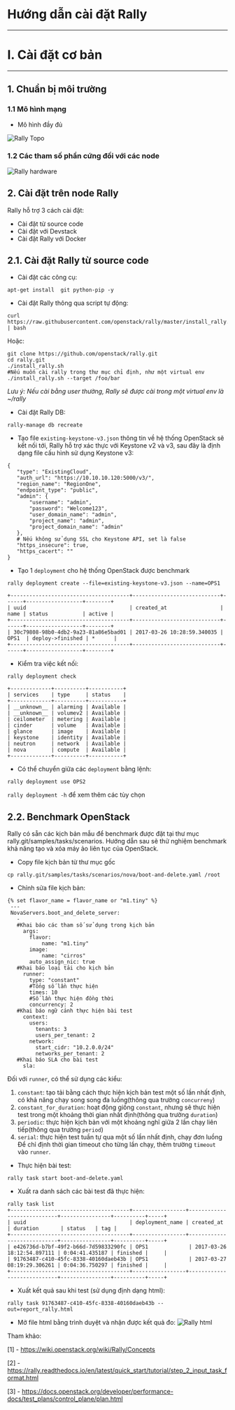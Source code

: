 ﻿# Hướng dẫn cài đặt Rally
***

<a name="I."> </a> 
# I. Cài đặt cơ bản
***
<a name="1"> </a> 
## 1. Chuẩn bị môi trường
<a name="1.1"> </a> 
### 1.1 Mô hình mạng
- Mô hình đầy đủ

![Rally Topo](../images/Rally.jpg)

<a name="1.2"> </a> 
### 1.2 Các tham số phần cứng đối với các node

![Rally hardware](../images/Cauhinh_phancung.jpg)

## 2. Cài đặt trên node Rally
Rally hỗ trợ 3 cách cài đặt:
 - Cài đặt từ source code
 - Cài đặt với Devstack
 - Cài đặt Rally với Docker

## 2.1. Cài đặt Rally từ source code

 - Cài đặt các công cụ:
 ```
 apt-get install  git python-pip -y
 ```

 - Cài đặt Rally thông qua script tự động:
 ```
 curl https://raw.githubusercontent.com/openstack/rally/master/install_rally.sh | bash
 ```

 Hoặc:

 ```
 git clone https://github.com/openstack/rally.git
 cd rally.git
 ./install_rally.sh
 #Nếu muốn cài rally trong thư mục chỉ định, như một virtual env
 ./install_rally.sh --target /foo/bar
 ```

*Lưu ý: Nếu cài bằng user thường, Rally sẽ được cài trong một virtual env là ~/rally*

 - Cài đặt Rally DB:
 ```
 rally-manage db recreate
 ```

 - Tạo file `existing-keystone-v3.json` thông tin về hệ thống OpenStack sẽ kết nối tới, Rally hỗ trợ xác thực với Keystone v2 và v3, sau đây là định dạng file cấu hình sử dụng Keystone v3:
 ```
 {
    "type": "ExistingCloud",
    "auth_url": "https://10.10.10.120:5000/v3/",
    "region_name": "RegionOne",
    "endpoint_type": "public",
    "admin": {
        "username": "admin",
        "password": "Welcome123",
        "user_domain_name": "admin",
        "project_name": "admin",
        "project_domain_name": "admin"
    },
    # Nếu không sử dụng SSL cho Keystone API, set là false 
    "https_insecure": true,
    "https_cacert": ""
 }
 ```

 - Tạo 1 `deployment` cho hệ thống OpenStack được benchmark
 ```
 rally deployment create --file=existing-keystone-v3.json --name=OPS1
 
 +--------------------------------------+----------------------------+------+------------------+--------+
| uuid                                 | created_at                 | name | status           | active |
+--------------------------------------+----------------------------+------+------------------+--------+
| 30c79808-98b0-4db2-9a23-81a86e5bad01 | 2017-03-26 10:28:59.340035 | OPS1  | deploy->finished | *      |
+--------------------------------------+----------------------------+------+------------------+--------+
```
 - Kiểm tra việc kết nối:
 ```
 rally deployment check
 
 +-------------+----------+-----------+
| services    | type     | status    |
+-------------+----------+-----------+
| __unknown__ | alarming | Available |
| __unknown__ | volumev2 | Available |
| ceilometer  | metering | Available |
| cinder      | volume   | Available |
| glance      | image    | Available |
| keystone    | identity | Available |
| neutron     | network  | Available |
| nova        | compute  | Available |
+-------------+----------+-----------+
```

 - Có thể chuyển giữa các `deployment` bằng lệnh:
 ```
 rally deployment use OPS2
 ```
 `rally deployment -h` để xem thêm các tùy chọn

## 2.2. Benchmark OpenStack
 Rally có sẵn các kịch bản mẫu để benchmark được đặt tại thư mục rally.git/samples/tasks/scenarios. Hướng dẫn sau sẽ thử nghiệm benchmark khả năng tạo và xóa máy ảo liên tục của OpenStack.

 - Copy file kịch bản từ thư mục gốc
 ```
 cp rally.git/samples/tasks/scenarios/nova/boot-and-delete.yaml /root
 ```

 - Chỉnh sửa file kịch bản:
 ```
 {% set flavor_name = flavor_name or "m1.tiny" %}
  ---
  NovaServers.boot_and_delete_server: 
    -
    #Khai báo các tham số sử dụng trong kịch bản
      args:
        flavor:
            name: "m1.tiny"
        image:
            name: "cirros"
        auto_assign_nic: true
    #Khai báo loại tải cho kịch bản
      runner:
        type: "constant"
        #Tổng số lần thực hiện
        times: 10
        #Số lần thực hiện đồng thời
        concurrency: 2
    #Khai báo ngữ cảnh thực hiện bài test
      context:
        users:
          tenants: 3
          users_per_tenant: 2
        network:
          start_cidr: "10.2.0.0/24"
          networks_per_tenant: 2
    #Khai báo SLA cho bài test
      sla:
 ```
 Đối với `runner`, có thể sử dụng các kiểu:
   1. `constant`: tạo tải bằng cách thực hiện kịch bản test một số lần nhất định, có khả năng chạy song song đa luồng(thông qua trường `concurreny`)
   2. `constant_for_duration`: hoạt động giống `constant`, nhưng sẽ thực hiện test trong một khoảng thời gian nhất định(thông qua trường `duration`) 
   3. `periodic`: thực hiện kịch bản với một khoảng nghĩ giữa 2 lần chạy liên tiếp(thông qua trường `period`)
   4. `serial`: thực hiện test tuần tự qua một số lần nhất định, chạy đơn luồng
 Để chỉ định thời gian timeout cho từng lần chạy, thêm trường `timeout` vào `runner`.

 - Thực hiện bài test:
 ```
 rally task start boot-and-delete.yaml
 ```
 - Xuất ra danh sách các bài test đã thực hiện:
 ```
 rally task list
+--------------------------------------+-----------------+----------------------------+----------------+----------+-----+
| uuid                                 | deployment_name | created_at                 | duration       | status   | tag |
+--------------------------------------+-----------------+----------------------------+----------------+----------+-----+
| e426736d-b7bf-49f2-b66d-7d59833290fc | OPS1             | 2017-03-26 18:12:54.897111 | 0:04:41.435187 | finished |     |
| 91763487-c410-45fc-8338-40160daeb43b | OPS1             | 2017-03-27 08:19:29.306261 | 0:04:36.750297 | finished |     |
+--------------------------------------+-----------------+----------------------------+----------------+----------+-----+
```

 - Xuất kết quả sau khi test (sử dụng định dạng html):
 ```
 rally task 91763487-c410-45fc-8338-40160daeb43b --out=report_rally.html
 ```

 - Mở file html bằng trình duyệt và nhận được kết quả đo:
 ![Rally html](../images/rally_html.jpg)

Tham khảo:

[1] - https://wiki.openstack.org/wiki/Rally/Concepts

[2] - https://rally.readthedocs.io/en/latest/quick_start/tutorial/step_2_input_task_format.html

[3] - https://docs.openstack.org/developer/performance-docs/test_plans/control_plane/plan.html